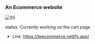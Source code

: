 ### An Ecommerce website
![55](https://user-images.githubusercontent.com/60041984/132091403-dd320378-be64-4265-b724-e0aacd95d84a.jpg)

status: Currently working on the cart page



- Link: https://teecommerce.netlify.app/
